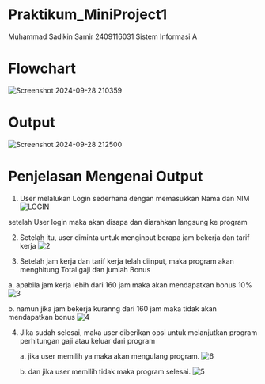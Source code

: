# Praktikum_MiniProject1
Muhammad Sadikin Samir 
2409116031
Sistem Informasi A

# Flowchart
![Screenshot 2024-09-28 210359](https://github.com/user-attachments/assets/6c72ae93-c22f-4c43-bda0-66d7662ab072)

# Output 
![Screenshot 2024-09-28 212500](https://github.com/user-attachments/assets/1b5faab9-8725-408a-a4cf-a1b45ed9f80e)

# Penjelasan Mengenai Output
1. User melalukan Login sederhana dengan memasukkan Nama dan NIM
![LOGIN](https://github.com/user-attachments/assets/b7f385af-8c5c-43e1-8998-f3a1fe3410bb)

setelah User login maka akan disapa dan diarahkan langsung ke program

2. Setelah itu, user diminta untuk menginput berapa jam bekerja dan tarif kerja
![2](https://github.com/user-attachments/assets/809fc932-9733-4220-a618-5587381222f5)

3. Setelah jam kerja dan tarif kerja telah diinput, maka program akan menghitung Total gaji dan jumlah Bonus
   
  a. apabila jam kerja lebih dari 160 jam maka akan mendapatkan bonus 10%
  ![3](https://github.com/user-attachments/assets/62a4e04b-eb1b-4858-b47f-aee0eef9a8dd)

b. namun jika jam bekerja kuranng dari 160 jam maka tidak akan mendapatkan bonus
  ![4](https://github.com/user-attachments/assets/d54335e2-ba7f-4ef3-964e-6034ac44b37b)

4. Jika sudah selesai, maka user diberikan opsi untuk melanjutkan program perhitungan gaji atau keluar dari program
   
   a. jika user memilih ya maka akan mengulang program.
   ![6](https://github.com/user-attachments/assets/36e91f38-6c6c-48a1-841f-76fe487f1cde)

   b. dan jika user memilih tidak maka program selesai.
   ![5](https://github.com/user-attachments/assets/0112edc3-bd51-480b-9aaf-10fc302b8f9d)

 
